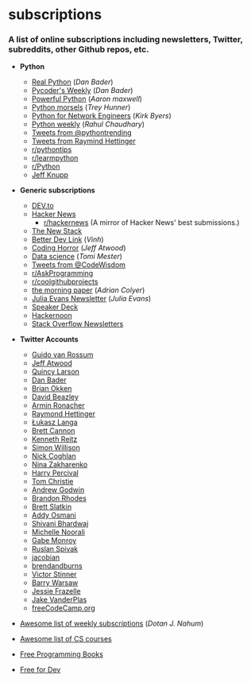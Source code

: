 # subscriptions

### A list of online subscriptions including newsletters, Twitter, subreddits, other Github repos, etc. ###

- **Python**
  - [Real Python](https://realpython.com/) (_Dan Bader_)
  - [Pycoder's Weekly](https://pycoders.com/) (_Dan Bader_)
  - [Powerful Python](https://powerfulpython.com/) (_Aaron maxwell_)
  - [Python morsels](https://www.pythonmorsels.com/) (_Trey Hunner_)
  - [Python for Network Engineers](https://pynet.twb-tech.com/) (_Kirk Byers_)
  - [Python weekly](https://www.pythonweekly.com/) (_Rahul Chaudhary_)
  - [Tweets from @pythontrending](https://twitter.com/pythontrending)
  - [Tweets from Raymind Hettinger](https://twitter.com/raymondh)
  - [r/pythontips](https://www.reddit.com/r/pythontips/)
  - [r/learmpython](https://www.reddit.com/r/learnpython/)
  - [r/Python](https://www.reddit.com/r/Python/)
  - [Jeff Knupp](https://jeffknupp.com/)
- **Generic subscriptions**
  - [DEV.to](https://dev.to/)
  - [Hacker News](https://hackernewsletter.com/)
    - [r/hackernews](https://www.reddit.com/r/hackernews/) (A mirror of Hacker News' best submissions.)
  - [The New Stack](https://thenewstack.io/)
  - [Better Dev Link](https://betterdev.link/) (_Vinh_)
  - [Coding Horror](https://blog.codinghorror.com/) (_Jeff Atwood_)
  - [Data science](https://data36.com/inner-circle-data36-newsletter-free-data-science-resources/) (_Tomi Mester_)
  - [Tweets from @CodeWisdom](https://twitter.com/CodeWisdom)
  - [r/AskProgramming](https://www.reddit.com/r/AskProgramming/)
  - [r/coolgithubprojects](https://www.reddit.com/r/coolgithubprojects/)
  - [the morning paper](https://blog.acolyer.org/) (_Adrian Colyer_)
  - [Julia Evans Newsletter](https://jvns.ca/newsletter/) (_Julia Evans_)
  - [Speaker Deck](https://speakerdeck.com/)
  - [Hackernoon](https://hackernoon.com/)
  - [Stack Overflow Newsletters](https://stackoverflow.blog/newsletter/)
- **Twitter Accounts**
  - [Guido van Rossum](https://twitter.com/gvanrossum)
  - [Jeff Atwood](https://twitter.com/codinghorror)
  - [Quincy Larson](https://twitter.com/ossia)
  - [Dan Bader](https://twitter.com/dbader_org)
  - [Brian Okken](https://twitter.com/brianokken)
  - [David Beazley](https://twitter.com/dabeaz)
  - [Armin Ronacher](https://twitter.com/mitsuhiko)
  - [Raymond Hettinger](https://twitter.com/raymondh)
  - [Łukasz Langa](https://twitter.com/llanga)
  - [Brett Cannon](https://twitter.com/brettsky)
  - [Kenneth Reitz](https://twitter.com/kennethreitz)
  - [Simon Willison](https://twitter.com/simonw)
  - [Nick Coghlan](https://twitter.com/ncoghlan_dev)
  - [Nina Zakharenko](https://twitter.com/nnja)
  - [Harry Percival](https://twitter.com/hjwp)
  - [Tom Christie](https://twitter.com/_tomchristie)
  - [Andrew Godwin](https://twitter.com/andrewgodwin)
  - [Brandon Rhodes](https://twitter.com/brandon_rhodes)
  - [Brett Slatkin](https://twitter.com/haxor)
  - [Addy Osmani](https://twitter.com/addyosmani)
  - [Shivani Bhardwaj](https://twitter.com/tuxish)
  - [Michelle Noorali](https://twitter.com/michellenoorali)
  - [Gabe Monroy](https://twitter.com/gabrtv)
  - [Ruslan Spivak](https://twitter.com/rspivak)
  - [jacobian](https://twitter.com/jacobian)
  - [brendandburns](https://twitter.com/brendandburns)
  - [Victor Stinner](https://twitter.com/VictorStinner)
  - [Barry Warsaw](https://twitter.com/pumpichank)
  - [Jessie Frazelle](https://twitter.com/jessfraz)
  - [Jake VanderPlas](https://twitter.com/jakevdp)
  - [freeCodeCamp.org](https://twitter.com/freeCodeCamp)

- [Awesome list of weekly subscriptions](https://github.com/jondot/awesome-weekly) (_Dotan J. Nahum_)
- [Awesome list of CS courses](https://github.com/prakhar1989/awesome-courses)
- [Free Programming Books](https://github.com/EbookFoundation/free-programming-books)
- [Free for Dev](https://github.com/ripienaar/free-for-dev)